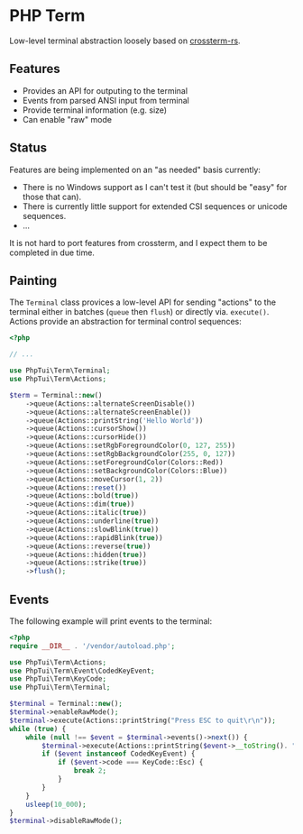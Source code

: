 PHP Term
========

Low-level terminal abstraction loosely based on
[crossterm-rs](https://github.com/crossterm-rs/crossterm).

Features
--------

- Provides an API for outputing to the terminal
- Events from parsed ANSI input from terminal
- Provide terminal information (e.g. size)
- Can enable "raw" mode

Status
------

Features are being implemented on an "as needed" basis currently:

- There is no Windows support as I can't test it (but should be "easy" for
  those that can).
- There is currently little support for extended CSI sequences or unicode
  sequences.
- ...

It is not hard to port features from crossterm, and I expect them to be
completed in due time.

Painting
--------

The `Terminal` class provices a low-level API for sending "actions" to the
terminal either in batches (`queue` then `flush`) or directly via.
`execute()`. Actions provide an abstraction for terminal control sequences:

```php
<?php

// ...

use PhpTui\Term\Terminal;
use PhpTui\Term\Actions;

$term = Terminal::new()
    ->queue(Actions::alternateScreenDisable())
    ->queue(Actions::alternateScreenEnable())
    ->queue(Actions::printString('Hello World'))
    ->queue(Actions::cursorShow())
    ->queue(Actions::cursorHide())
    ->queue(Actions::setRgbForegroundColor(0, 127, 255))
    ->queue(Actions::setRgbBackgroundColor(255, 0, 127))
    ->queue(Actions::setForegroundColor(Colors::Red))
    ->queue(Actions::setBackgroundColor(Colors::Blue))
    ->queue(Actions::moveCursor(1, 2))
    ->queue(Actions::reset())
    ->queue(Actions::bold(true))
    ->queue(Actions::dim(true))
    ->queue(Actions::italic(true))
    ->queue(Actions::underline(true))
    ->queue(Actions::slowBlink(true))
    ->queue(Actions::rapidBlink(true))
    ->queue(Actions::reverse(true))
    ->queue(Actions::hidden(true))
    ->queue(Actions::strike(true))
    ->flush();
```

Events
------

The following example will print events to the terminal:

```php
<?php
require __DIR__ . '/vendor/autoload.php';

use PhpTui\Term\Actions;
use PhpTui\Term\Event\CodedKeyEvent;
use PhpTui\Term\KeyCode;
use PhpTui\Term\Terminal;

$terminal = Terminal::new();
$terminal->enableRawMode();
$terminal->execute(Actions::printString("Press ESC to quit\r\n"));
while (true) {
    while (null !== $event = $terminal->events()->next()) {
        $terminal->execute(Actions::printString($event->__toString(). "\r\n"));
        if ($event instanceof CodedKeyEvent) {
            if ($event->code === KeyCode::Esc) {
                break 2;
            }
        }
    }
    usleep(10_000);
}
$terminal->disableRawMode();
```
